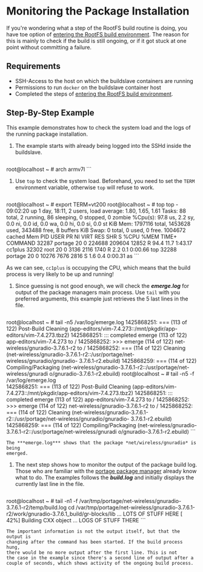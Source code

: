 # Monitoring the Package Installation

If you're wondering what a step of the RootFS build routine is doing, you have
toe option of [entering the RootFS build
environment](entering-build-environment). The reason for this is mainly
to check if the build is still ongoing, or if it got stuck at one point without
committing a failure.

## Requirements
* SSH-Access to the host on which the buildslave containers are running
* Permissions to run `docker` on the buildslave container host
* Completed the steps of [entering the RootFS build
  environment](entering-build-environment).

## Step-By-Step Example
This example demonstrates how to check the system load and the logs of the
running package installation.

1. The example starts with already being logged into the SSHd inside the buildslave.

    ```
root@localhost ~ # arch
armv7l
    ```

1. Use `top` to check the system load. Beforehand, you need to set the `TERM`
   environment variable, otherwise `top` will refuse to work.

    ```
root@localhost ~ # export TERM=vt200
root@localhost ~ # top
top - 09:02:20 up 1 day, 18:11,  2 users,  load average: 1.80, 1.65, 1.61
Tasks:  88 total,   2 running,  86 sleeping,   0 stopped,   0 zombie
%Cpu(s): 97.8 us,  2.2 sy,  0.0 ni,  0.0 id,  0.0 wa,  0.0 hi,  0.0 si,  0.0 st
KiB Mem:   1797116 total,  1453628 used,   343488 free,        8 buffers
KiB Swap:        0 total,        0 used,        0 free.  1004672 cached Mem
  PID USER      PR  NI    VIRT    RES    SHR S %CPU %MEM     TIME+ COMMAND
  32287 portage   20   0  224688 209604  12852 R 94.4 11.7   1:43.17 cc1plus
  32302 root      20   0    3136   2116   1740 R  2.2  0.1   0:00.66 top
  32288 portage   20   0   10276   7676   2816 S  1.6  0.4   0:00.31 as
    ```

As we can see, `cc1plus` is occupying the CPU, which means that the build
process is very likely to be up and running!

1. Since guessing is not good enough, we will check the ***emerge.log*** for
   output of the package managers main process. Use `tail` with you preferred
   arguments, this example just retrieves the 5 last lines in the file.

    ```
root@localhost ~ # tail -n5 /var/log/emerge.log 
1425868251:  === (113 of 122) Post-Build Cleaning
(app-editors/vim-7.4.273::/mnt/pkgdir/app-editors/vim-7.4.273.tbz2)
1425868251:  ::: completed emerge (113 of 122) app-editors/vim-7.4.273 to /
1425868252:  >>> emerge (114 of 122) net-wireless/gnuradio-3.7.6.1-r2 to /
1425868252:  === (114 of 122) Cleaning
(net-wireless/gnuradio-3.7.6.1-r2::/usr/portage/net-wireless/gnuradio/gnuradio-
3.7.6.1-r2.ebuild)
1425868259:  === (114 of 122) Compiling/Packaging
(net-wireless/gnuradio-3.7.6.1-r2::/usr/portage/net-wireless/gnuradi
o/gnuradio-3.7.6.1-r2.ebuild)
root@localhost ~ # tail -n5 -f /var/log/emerge.log                                                                    
1425868251:  === (113 of 122) Post-Build Cleaning
(app-editors/vim-7.4.273::/mnt/pkgdir/app-editors/vim-7.4.273.tbz2)
1425868251:  ::: completed emerge (113 of 122) app-editors/vim-7.4.273 to /
1425868252:  >>> emerge (114 of 122) net-wireless/gnuradio-3.7.6.1-r2 to /
1425868252:  === (114 of 122) Cleaning
(net-wireless/gnuradio-3.7.6.1-r2::/usr/portage/net-wireless/gnuradio/gnuradio-
3.7.6.1-r2.ebuild)
1425868259:  === (114 of 122) Compiling/Packaging
(net-wireless/gnuradio-3.7.6.1-r2::/usr/portage/net-wireless/gnuradi
o/gnuradio-3.7.6.1-r2.ebuild)
    ```

    The ***emerge.log*** shows that the package *net/wireless/gnuradio* is being
    emerged.

1. The next step shows how to monitor the output of the package build log. Those
   who are familiar with the [portage package manager](TODO) already know what
   to do. The examples follows the ***build.log*** and initially displays the
   currently last line in the file.

    ```
root@localhost ~ # tail -n1 -f
/var/tmp/portage/net-wireless/gnuradio-3.7.6.1-r2/temp/build.log 
cd
/var/tmp/portage/net-wireless/gnuradio-3.7.6.1-r2/work/gnuradio-3.7.6.1_build/gr-blocks/lib
... LOTS OF STUFF HERE
[ 42%] Building CXX object
... LOGS OF STUFF THERE
    ```

    The important information is not the output itself, but that the output is
    changing after the command has been started. If the build process hung,
    there would be no more output after the first line. This is not
    the case in the example since there's a second line of output after a
    couple of seconds, which shows activity of the ongoing build process. 
